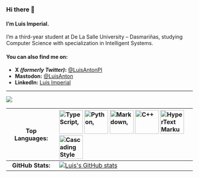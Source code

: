 ### Hi there 👋

#### I’m Luis Imperial.

I’m a third-year student at De La Salle University – Dasmariñas, studying Computer Science with specialization in Intelligent Systems.

#### You can also find me on:

- **X *(formerly Twitter)*:** [@LuisAntonPI](https://x.com/LuisAntonPI)
- **Mastodon:** [@LuisAnton](https://social.vivaldi.net/@LuisAnton)
- **LinkedIn:** [Luis Imperial](https://www.linkedin.com/in/LuisAntonPI)

-----

![](https://social-cdn.vivaldi.net/system/accounts/headers/109/381/802/621/232/583/original/c0ef3a79ad593916.png)

|Top Languages:|<img src="https://github.com/smokes/vscode-discord-assets/blob/master/tsx.png?raw=true" width="64rem" height="64rem" alt="TypeScript,"/> <img src="https://github.com/smokes/vscode-discord-assets/blob/master/python.png?raw=true" width="64rem" height="64rem" alt="Python,"/> <img src="https://github.com/smokes/vscode-discord-assets/blob/master/markdown.png?raw=true" width="64rem" height="64rem" alt="Markdown," />  <img src="https://github.com/smokes/vscode-discord-assets/blob/master/cpp.png?raw=true" width="64rem" height="64rem" alt="C++"/> <img src="https://github.com/smokes/vscode-discord-assets/blob/master/html.png?raw=true" width="64rem" height="64rem" alt="HyperText Markup Language," /> <img src="https://github.com/smokes/vscode-discord-assets/blob/master/css.png?raw=true" width="64rem" height="64rem" alt="Cascading Style Sheets,"/>|
|:-:|:--|
|**GitHub Stats:**|[![Luis's GitHub stats](https://github-readme-stats.vercel.app/api?username=LuisAPI)](https://github.com/anuraghazra/github-readme-stats)